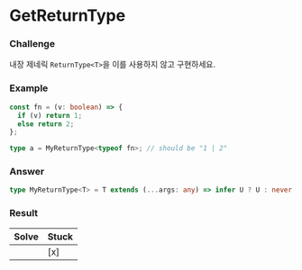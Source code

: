 # GetReturnType

### Challenge

내장 제네릭 `ReturnType<T>`을 이를 사용하지 않고 구현하세요.

### Example

```ts
const fn = (v: boolean) => {
  if (v) return 1;
  else return 2;
};

type a = MyReturnType<typeof fn>; // should be "1 | 2"
```

### Answer

```ts
type MyReturnType<T> = T extends (...args: any) => infer U ? U : never;
```

### Result

| Solve | Stuck |
| ----- | ----- |
|       | [x]   |
